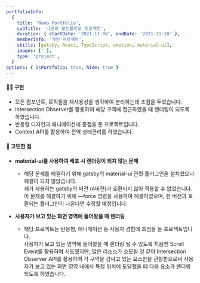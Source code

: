 ```yaml
---
portfolioInfo:
  {
    title: 'Rano Portfolio',
    subTitle: '나만의 포트폴리오 프로젝트',
    duration: { startDate: '2021-11-08', endDate: '2021-11-18' },
    memberInfo: '개인 프로젝트',
    skills: [gatsby, React, TypeScript, emotion, material-ui],
    images: [''],
    type: 'project',
  }
options: { isPortfolio: true, hide: true }
---
```


#### 🧚🏻 구현

- 모든 컴포넌트, 로직들을 재사용성을 생각하여 분리하는데 초점을 두었습니다.
- Intersection Observer를 활용하여 해당 구역에 접근하였을 때 렌더링이 되도록 하였습니다.
- 반응형 디자인과 애니메이션에 중점을 둔 프로젝트입니다.
- Context API를 활용하여 전역 상태관리를 하였습니다.

#### 🤔 고민한 점

- **material-ui를 사용하여 배포 시 렌더링이 되지 않는 문제**

  - 해당 문제를 해결하기 위해 gatsby의 material-ui 관련 플러그인을 설치했으나 해결이 되지 않았습니다.  
    제가 사용하는 gatsby의 버전 (4버전)과 호환되지 않아 적용할 수 없었습니다. 이 문제를 해결하기 위해 —force 명령을 사용하여 해결하였으며, 현 버전과 호환되는 플러그인이 나온다면 수정할 예정입니다.

- **사용자가 보고 있는 화면 영역에 들어왔을 때 렌더링**
  - 해당 프로젝트는 반응형, 애니메이션 등 사용자 경험에 초점을 둔 프로젝트입니다.  
    사용자가 보고 있는 영역에 들어왔을 때 렌더링 될 수 있도록 처음엔 Scroll Event를 활용하여 시도했지만, 많은 리소스가 소모될 것 같아 Intersection Observer API를 활용하여 각 구역을 감싸고 있는 요소만을 관찰함으로써 사용자가 보고 있는 화면 영역 내에서 특정 위치에 도달했을 떄 다음 요소가 렌더링 되도록 하였습니다.
